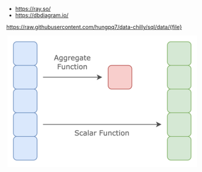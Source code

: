 - https://ray.so/
- https://dbdiagram.io/

https://raw.githubusercontent.com/hungpq7/data-chilly/sql/data/{file}

<center>
<img src="https://raw.githubusercontent.com/hungpq7/data-chilly/sql/image/aggregate_function.png" width=500px;>
</center>
